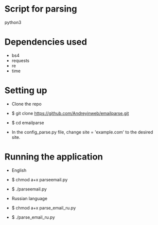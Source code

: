 # Script for parsing 

python3

# Dependencies used
* bs4
* requests
* re
* time

# Setting up

* Clone the repo
* $ git clone <https://github.com/Andreyinweb/emailparse.git>
* $ cd emailparse

* In the config_parse.py file, change site = 'example.com' to the desired site.

# Running the application

* English
* $ chmod a+x parseemail.py
* $ ./parseemail.py

* Russian language
* $ chmod a+x parse_email_ru.py
* $ ./parse_email_ru.py

